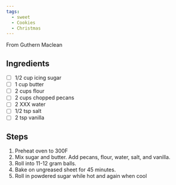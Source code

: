 ```yaml
---
tags:
  - sweet
  - Cookies
  - Christmas
---
```


From Guthern Maclean

## Ingredients

- [ ] 1/2 cup icing sugar
- [ ] 1 cup butter
- [ ] 2 cups flour
- [ ] 2 cups chopped pecans
- [ ] 2 XXX water
- [ ] 1/2 tsp salt
- [ ] 2 tsp vanilla

## Steps

1. Preheat oven to 300F
1. Mix sugar and butter. Add pecans, flour, water, salt, and vanilla.
1. Roll into 11-12 gram balls.
1. Bake on ungreased sheet for 45 minutes.
1. Roll in powdered sugar while hot and again when cool